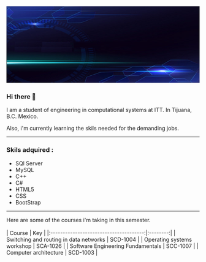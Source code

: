 <img src="img.png" alt="" height=200 width=1000>

### Hi there 👋 

I am a student of engineering in computational systems at ITT. In Tijuana, B.C. Mexico.

Also, i'm currently learning the skils needed for the demanding jobs. 

----------------------------------------------------------------------------------------

### Skils adquired :

- SQl Server
- MySQL
- C++
- C#
- HTML5
- CSS
- BootStrap
----------------------------------------------------------------------------------------

Here are some of the courses i'm taking in this semester.
<br>
<br>
|                 Course                 |    Key   |
|:--------------------------------------:|:--------:|
| Switching and routing in data networks | SCD-1004 |
| Operating systems workshop             | SCA-1026 |
| Software Engineering Fundamentals      | SCC-1007 |
| Computer architecture                  | SCD-1003 |

<!--
**Roble-Os/Roble-Os** is a ✨ _special_ ✨ repository because its `README.md` (this file) appears on your GitHub profile.

Here are some ideas to get you started:

- 🔭 I’m currently working on ...
- 🌱 I’m currently learning ...
- 👯 I’m looking to collaborate on ...
- 🤔 I’m looking for help with ...
- 💬 Ask me about ...
- 📫 How to reach me: ...
- 😄 Pronouns: ...
- ⚡ Fun fact: ...
-->
